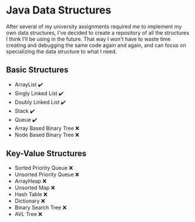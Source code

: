 # Java Data Structures
After several of my university assignments required me to implement my own data structures, I've decided to create a repository of all the structures I think 
I'll be using in the future. That way I won't have to waste time creating and debugging the same code again and again, and can focus on specializing the data structure 
to what I need.

## Basic Structures
- ArrayList :heavy_check_mark:
- Singly Linked List :heavy_check_mark:
- Doubly Linked List :heavy_check_mark:
- Stack :heavy_check_mark:
- Queue :heavy_check_mark:
- Array Based Binary Tree :x:
- Node Based Binary Tree :x:
	
	
## Key-Value Structures
- Sorted Priority Queue :x:
- Unsorted Priority Queue :x:
- ArrayHeap :x:
- Unsorted Map :x:
- Hash Table :x:
- Dictionary :x:
- Binary Search Tree :x:
- AVL Tree :x:
